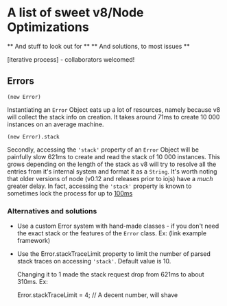 # A list of sweet v8/Node Optimizations
** And stuff to look out for **
** And solutions, to most issues **

[iterative process] - collaborators welcomed!

## Errors

    (new Error)

Instantiating an `Error` Object eats up a lot of resources, namely because v8 will collect the stack info on creation.
It takes around 71ms to create 10 000 instances on an average machine.


    (new Error).stack

Secondly, accessing the `'stack'` property of an `Error` Object will be painfully slow 621ms to create and read the stack of 10 000 instances. 
This grows depending on the length of the stack as v8 will try to resolve all the entries from it's internal system and format it as a `String`.
It's worth noting that older versions of node (v0.12 and releases prior to iojs) have a *much* greater delay. In fact, accessing the `'stack'` property 
is known to sometimes lock the process for up to [100ms](https://groups.google.com/forum/#!searchin/nodejs/stack$20slow/nodejs/-U2hIDWcc30/5WRuCeoA8HgJ)  

### Alternatives and solutions

- Use a custom Error system with hand-made classes - if you don't need the exact stack or the features of the `Error` class.
  Ex: (link example framework)

- Use the Error.stackTraceLimit property to limit the number of parsed stack traces on accessing `'stack'`.
  Default value is 10.
  
  Changing it to 1 made the stack request drop from 621ms to about 310ms.
  Ex:

    Error.stackTraceLimit = 4;  // A decent number, will shave 
